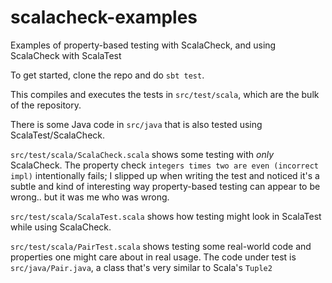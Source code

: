 scalacheck-examples
===================

Examples of property-based testing with ScalaCheck, and using ScalaCheck with ScalaTest

To get started, clone the repo and do `sbt test`.

This compiles and executes the tests in `src/test/scala`, which are the bulk of the repository.

There is some Java code in `src/java` that is also tested using ScalaTest/ScalaCheck.

`src/test/scala/ScalaCheck.scala` shows some testing with *only* ScalaCheck. The property check `integers times two are even (incorrect impl)` intentionally fails; I slipped up when writing the test and noticed it's a subtle and kind of interesting way property-based testing can appear to be wrong.. but it was me who was wrong.

`src/test/scala/ScalaTest.scala` shows how testing might look in ScalaTest while using ScalaCheck.

`src/test/scala/PairTest.scala` shows testing some real-world code and properties one might care about in real usage. The code under test is `src/java/Pair.java`, a class that's very similar to Scala's `Tuple2`
